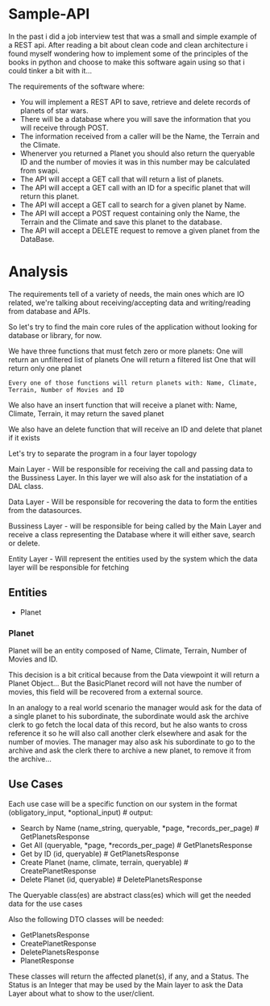# Sample-API

In the past i did a job interview test that was a small and simple example of a REST api. After reading a bit about clean code and clean architecture i found myself wondering how to implement some of the principles of the books in python and choose to make this software again using so that i could tinker a bit with it...

The requirements of the software where:
* You will implement a REST API to save, retrieve and delete records of planets of star wars.
* There will be a database where you will save the information that you will receive through POST.
* The information received from a caller will be the Name, the Terrain and the Climate.
* Whenerver you returned a Planet you should also return the queryable ID and the number of movies it was in this number may be calculated from swapi.
* The API will accept a GET call that will return a list of planets.
* The API will accept a GET call with an ID for a specific planet that will return this planet.
* The API will accept a GET call to search for a given planet by Name.
* The API will accept a POST request containing only the Name, the Terrain and the Climate and save this planet to the database.
* The API will accept a DELETE request to remove a given planet from the DataBase.

# Analysis

The requirements tell of a variety of needs, the main ones which are IO related, we're talking about receiving/accepting data and writing/reading from database and APIs.

So let's try to find the main core rules of the application without looking for database or library, for now.

We have three functions that must fetch zero or more planets:
    One will return an unfiltered list of planets
    One will return a filtered list
    One that will return only one planet

    Every one of those functions will return planets with: Name, Climate, Terrain, Number of Movies and ID

We also have an insert function that will receive a planet with: Name, Climate, Terrain, it may return the saved planet

We also have an delete function that will receive an ID and delete that planet if it exists

Let's try to separate the program in a four layer topology


Main Layer - Will be responsible for receiving the call and passing data to the Bussiness Layer. In this layer we will also ask for the instatiation of a DAL class.

Data Layer - Will be responsible for recovering the data to form the entities from the datasources.

Bussiness Layer - will be responsible for being called by the Main Layer and receive a class representing the Database where it will either save, search or delete.

Entity Layer - Will represent the entities used by the system which the data layer will be responsible for fetching

## Entities

- Planet

### Planet
Planet will be an entity composed of Name, Climate, Terrain, Number of Movies and ID. 

This decision is a bit critical because from the Data viewpoint it will return a Planet Object... But the BasicPlanet record will not have the number of movies, this field will be recovered from a external source.

In an analogy to a real world scenario the manager would ask for the data of a single planet to his subordinate, the subordinate would ask the archive clerk to go fetch the local data of this record, but he also wants to cross reference it so he will also call another clerk elsewhere and asak for the number of movies. The manager may also ask his subordinate to go to the archive and ask the clerk there to archive a new planet, to remove it from the archive...

## Use Cases

Each use case will be a specific function on our system in the format (obligatory_input, *optional_input) # output:
- Search by Name (name_string, queryable, *page, *records_per_page) # GetPlanetsResponse
- Get All (queryable, *page, *records_per_page) # GetPlanetsResponse
- Get by ID (id, queryable) # GetPlanetsResponse
- Create Planet (name, climate, terrain, queryable) # CreatePlanetResponse
- Delete Planet (id, queryable) # DeletePlanetsResponse

The Queryable class(es) are abstract class(es) which will get the needed data for the use cases

Also the following DTO classes will be needed:
- GetPlanetsResponse
- CreatePlanetResponse
- DeletePlanetsResponse
- PlanetResponse

These classes will return the affected planet(s), if any, and a Status. The Status is an Integer that may be used by the Main layer to ask the Data Layer about what to show to the user/client.

 


